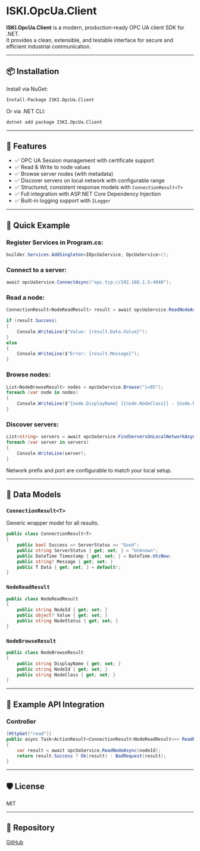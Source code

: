 ﻿# ISKI.OpcUa.Client

**ISKI.OpcUa.Client** is a modern, production-ready OPC UA client SDK for .NET.  
It provides a clean, extensible, and testable interface for secure and efficient industrial communication.

---

## 📦 Installation

Install via NuGet:

```bash
Install-Package ISKI.OpcUa.Client
```

Or via .NET CLI:

```bash
dotnet add package ISKI.OpcUa.Client
```

---

## 🔧 Features

- ✅ OPC UA Session management with certificate support  
- ✅ Read & Write to node values  
- ✅ Browse server nodes (with metadata)  
- ✅ Discover servers on local network with configurable range
- ✅ Structured, consistent response models with `ConnectionResult<T>`  
- ✅ Full integration with ASP.NET Core Dependency Injection  
- ✅ Built-in logging support with `ILogger`

---

## 🚀 Quick Example

### Register Services in Program.cs:

```csharp
builder.Services.AddSingleton<IOpcUaService, OpcUaService>();
```

### Connect to a server:

```csharp
await opcUaService.ConnectAsync("opc.tcp://192.168.1.5:4840");
```

### Read a node:

```csharp
ConnectionResult<NodeReadResult> result = await opcUaService.ReadNodeAsync("ns=2;s=MyNodeId");

if (result.Success)
{
    Console.WriteLine($"Value: {result.Data.Value}");
}
else
{
    Console.WriteLine($"Error: {result.Message}");
}
```

### Browse nodes:

```csharp
List<NodeBrowseResult> nodes = opcUaService.Browse("i=85");
foreach (var node in nodes)
{
    Console.WriteLine($"{node.DisplayName} [{node.NodeClass}] - {node.NodeId}");
}
```

### Discover servers:

```csharp
List<string> servers = await opcUaService.FindServersOnLocalNetworkAsync("192.168.100", 4840);
foreach (var server in servers)
{
    Console.WriteLine(server);
}
```

Network prefix and port are configurable to match your local setup.

---

## 📘 Data Models

### `ConnectionResult<T>`

Generic wrapper model for all results.

```csharp
public class ConnectionResult<T>
{
    public bool Success => ServerStatus == "Good";
    public string ServerStatus { get; set; } = "Unknown";
    public DateTime Timestamp { get; set; } = DateTime.UtcNow;
    public string? Message { get; set; }
    public T Data { get; set; } = default!;
}
```

### `NodeReadResult`

```csharp
public class NodeReadResult
{
    public string NodeId { get; set; }
    public object? Value { get; set; }
    public string NodeStatus { get; set; }
}
```

### `NodeBrowseResult`

```csharp
public class NodeBrowseResult
{
    public string DisplayName { get; set; }
    public string NodeId { get; set; }
    public string NodeClass { get; set; }
}
```

---

## 🧪 Example API Integration

### Controller

```csharp
[HttpGet("read")]
public async Task<ActionResult<ConnectionResult<NodeReadResult>>> ReadNode([FromQuery] string nodeId)
{
    var result = await opcUaService.ReadNodeAsync(nodeId);
    return result.Success ? Ok(result) : BadRequest(result);
}
```

---

## 🛡️ License

MIT

---

## 🔗 Repository

[GitHub](https://github.com/mertatmaca/IskiOpcSdk)
